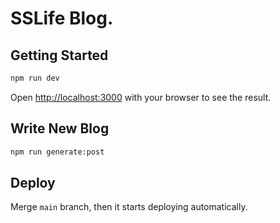 # SSLife Blog.

## Getting Started

```bash
npm run dev
```

Open [http://localhost:3000](http://localhost:3000) with your browser to see the result.

## Write New Blog

```bash
npm run generate:post
```

## Deploy

Merge `main` branch, then it starts deploying automatically. 

